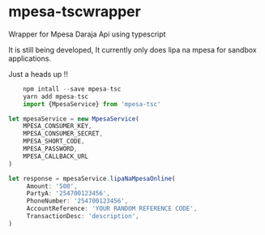 # mpesa-tscwrapper

Wrapper for Mpesa Daraja Api using typescript

It is still being developed,
It currently only does lipa na mpesa for sandbox applications.

Just a heads up !!

``` javascript
    npm intall --save mpesa-tsc 
    yarn add mpesa-tsc  
    import {MpesaService} from 'mpesa-tsc'
```

``` javascript
let mpesaService = new MpesaService(
    MPESA_CONSUMER_KEY,  
    MPESA_CONSUMER_SECRET,
    MPESA_SHORT_CODE,
    MPESA_PASSWORD,
    MPESA_CALLBACK_URL
)
```

``` javascript
let response = mpesaService.lipaNaMpesaOnline( 
     Amount: '500', 
     PartyA: '254700123456',
     PhoneNumber: '254700123456',
     AccountReference: 'YOUR RANDOM REFERENCE CODE', 
     TransactionDesc: 'description', 
)
```  
